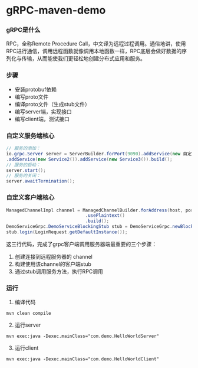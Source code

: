 # gRPC-maven-demo

### gRPC是什么
RPC，全称Remote Procedure Call，中文译为远程过程调用。通俗地讲，使用RPC进行通信，调用远程函数就像调用本地函数一样，RPC底层会做好数据的序列化与传输，从而能使我们更轻松地创建分布式应用和服务。

### 步骤
- 安装protobuf依赖
- 编写proto文件
- 编译proto文件（生成stub文件）
- 编写server端，实现接口
- 编写client端，测试接口

### 自定义服务端核心
```java
// 服务的添加：
io.grpc.Server server = ServerBuilder.forPort(9090).addService(new 自定义的Service类名1()).
.addService(new Service2()).addService(new Service3()).build();
// 服务的启动：
server.start();
// 服务的关闭：
server.awaitTermination();
```

### 自定义客户端核心
```java
ManagedChannelImpl channel = ManagedChannelBuilder.forAddress(host, port)
                              .usePlaintext()
                              .build();
DemoServiceGrpc.DemoServiceBlockingStub stub = DemoServiceGrpc.newBlockingStub(channel);
stub.login(LoginRequest.getDefaultInstance());
```
这三行代码，完成了grpc客户端调用服务器端最重要的三个步骤：
1. 创建连接到远程服务器的 channel
2. 构建使用该channel的客户端stub
3. 通过stub调用服务方法，执行RPC调用

### 运行
1. 编译代码
```shell
mvn clean compile
```
2. 运行server
```shell
mvn exec:java -Dexec.mainClass="com.demo.HelloWorldServer"
```
3. 运行client
```shell
mvn exec:java -Dexec.mainClass="com.demo.HelloWorldClient"
```